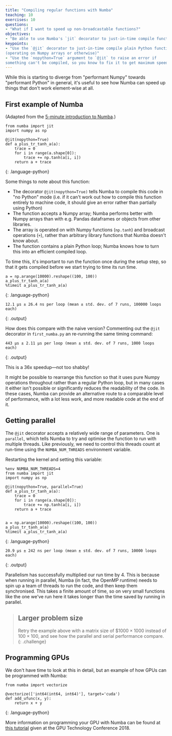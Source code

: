 ```yaml
---
title: "Compiling regular functions with Numba"
teaching: 10
exercises: 10
questions:
- "What if I want to speed up non-broadcastable functions?"
objectives:
- "Be able to use Numba's `jit` decorator to just-in-time compile functions"
keypoints:
- "Use the `@jit` decorator to just-in-time compile plain Python functions
(operating on Numpy arrays or otherwise)"
- "Use the `nopython=True` argument to `@jit` to raise an error if
something can't be compiled, so you know to fix it to get maximum speed"
---
```


While this is starting to diverge from "performant Numpy" towards
"performant Python" in general, it's useful to see how Numba can speed
up things that don't work element-wise at all.

## First example of Numba

(Adapted from the
[5-minute introduction to Numba](https://numba.pydata.org/numba-doc/latest/user/5minguide.html).)

~~~
from numba import jit
import numpy as np

@jit(nopython=True)
def a_plus_tr_tanh_a(a):
    trace = 0
    for i in range(a.shape[0]):
        trace += np.tanh(a[i, i])
    return a + trace
~~~
{: .language-python}

Some things to note about this function:

* The decorator `@jit(nopython=True)` tells Numba to compile this code
  in "no Python" mode (i.e. if it can't work out how to compile this
  function entirely to machine code, it should give an error rather than
  partially using Python)
* The function accepts a Numpy array; Numba performs better with Numpy
  arrays than with e.g. Pandas dataframes or objects from  other libraries.
* The array is operated on with Numpy functions (`np.tanh`) and broadcast
  operations (`+`), rather than arbitrary library functions that Numba
  doesn't know about.
* The function contains a plain Python loop; Numba knows how to turn
  this into an efficient compiled loop.

To time this, it's important to run the function once during the
setup step, so that it gets compiled before we start trying to time
its run time.

~~~
a = np.arange(10000).reshape((100, 100))
a_plus_tr_tanh_a(a)
%timeit a_plus_tr_tanh_a(a)
~~~
{: .language-python}

~~~
12.1 µs ± 26.4 ns per loop (mean ± std. dev. of 7 runs, 100000 loops each)
~~~
{: .output}

How does this compare with the naive version? Commenting out the
`@jit` decorator in `first_numba.py` an re-running the same timing
command:

~~~
443 µs ± 2.11 µs per loop (mean ± std. dev. of 7 runs, 1000 loops each)
~~~
{: .output}

This is a 36x speedup&mdash;not too shabby!

It might be possible to rearrange this function so that it uses
pure Numpy operations throughout rather than a regular Python loop,
but in many cases it either isn't possible or significantly reduces
the readability of the code. In these cases, Numba can provide an
alternative route to a comparable level of performance, with a
lot less work, and more readable code at the end of it.

## Getting parallel

The `@jit` decorator accepts a relatively wide range of parameters.
One is `parallel`, which tells Numba to try and optimise the function
to run with multiple threads. Like previously, we need to control this
threads count at run-time using the `NUMBA_NUM_THREADS`
environment variable.

Restarting the kernel and setting this variable:

~~~
%env NUMBA_NUM_THREADS=4
from numba import jit
import numpy as np

@jit(nopython=True, parallel=True)
def a_plus_tr_tanh_a(a):
    trace = 0
    for i in range(a.shape[0]):
        trace += np.tanh(a[i, i])
    return a + trace


a = np.arange(10000).reshape((100, 100))
a_plus_tr_tanh_a(a)
%timeit a_plus_tr_tanh_a(a)
~~~
{: .language-python}

~~~
20.9 µs ± 242 ns per loop (mean ± std. dev. of 7 runs, 10000 loops each)
~~~
{: .output}

Parallelism has successfully multiplied our run time by 4. This is
because when running in parallel, Numba (in fact, the OpenMP runtime)
needs to spin up a team of threads to run the code, and then keep
them synchronised. This takes a finite amount of time, so on very
small functions like the one we've run here it takes longer than the
time saved by running in parallel.

> ## Larger problem size
>
> Retry the example above with a matrix size of $$1000 \times 1000$
> instead of $100 \times 100$, and see how the parallel and serial
> performance compare.
{: .challenge}


## Programming GPUs

We don't have time to look at this in detail, but an example of how
GPUs can be programmed with Numba:

~~~
from numba import vectorize

@vectorize(['int64(int64, int64)'], target='cuda')
def add_ufunc(x, y):
    return x + y
~~~
{: .language-python}

More information on programming your GPU with Numba can be found at
[this tutorial](https://github.com/ContinuumIO/gtc2018-numba) given at
the GPU Technology Conference 2018.
